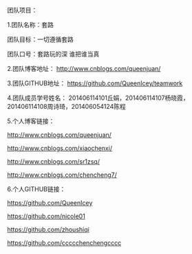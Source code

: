 团队项目：

1.团队名称：套路

  团队目标：一切遵循套路
  
  团队口号：套路玩的深 谁把谁当真

2.团队博客地址：
http://www.cnblogs.com/queenjuan/

3.团队GITHUB地址：
https://github.com/QueenIcey/teamwork

4.团队成员学号姓名：
201406114101丘娟，201406114107杨晓霞，201406114108周诗琦，201406054124陈程

5.个人博客链接：

http://www.cnblogs.com/queenjuan/

http://www.cnblogs.com/xiaochenxi/

http://www.cnblogs.com/sr1zsq/

http://www.cnblogs.com/chencheng7/

6.个人GITHUB链接：

https://github.com/QueenIcey

https://github.com/nicole01

https://github.com/zhoushiqi

https://github.com/ccccchenchengcccc
